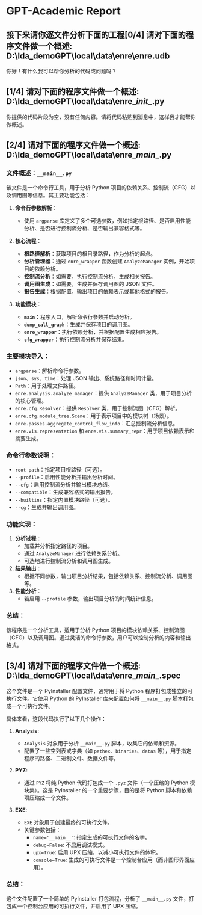 # GPT-Academic Report
## 接下来请你逐文件分析下面的工程[0/4] 请对下面的程序文件做一个概述: D:\lda_demoGPT\local\data\enre\enre.udb

你好！有什么我可以帮你分析的代码或问题吗？

## [1/4] 请对下面的程序文件做一个概述: D:\lda_demoGPT\local\data\enre\__init__.py

你提供的代码片段为空，没有任何内容。请将代码粘贴到消息中，这样我才能帮你做概述。

## [2/4] 请对下面的程序文件做一个概述: D:\lda_demoGPT\local\data\enre\__main__.py

### 文件概述：`__main__.py`

该文件是一个命令行工具，用于分析 Python 项目的依赖关系、控制流（CFG）以及调用图等信息。其主要功能包括：

1. **命令行参数解析**：
   - 使用 `argparse` 库定义了多个可选参数，例如指定根路径、是否启用性能分析、是否进行控制流分析、是否输出兼容格式等。

2. **核心流程**：
   - **根路径解析**：获取项目的根目录路径，作为分析的起点。
   - **分析管理器**：通过 `enre_wrapper` 函数创建 `AnalyzeManager` 实例，开始项目的依赖分析。
   - **控制流分析**：如需要，执行控制流分析，生成相关报告。
   - **调用图生成**：如需要，生成并保存调用图的 JSON 文件。
   - **报告生成**：根据配置，输出项目的依赖表示或其他格式的报告。

3. **功能模块**：
   - **`main`**：程序入口，解析命令行参数并启动分析。
   - **`dump_call_graph`**：生成并保存项目的调用图。
   - **`enre_wrapper`**：执行依赖分析，并根据配置生成相应报告。
   - **`cfg_wrapper`**：执行控制流分析并保存结果。

### 主要模块导入：
- `argparse`：解析命令行参数。
- `json`、`sys`、`time`：处理 JSON 输出、系统路径和时间计量。
- `Path`：用于处理文件路径。
- `enre.analysis.analyze_manager`：提供 `AnalyzeManager` 类，用于项目分析的核心管理。
- `enre.cfg.Resolver`：提供 `Resolver` 类，用于控制流图（CFG）解析。
- `enre.cfg.module_tree.Scene`：用于表示项目中的模块树（场景）。
- `enre.passes.aggregate_control_flow_info`：汇总控制流分析信息。
- `enre.vis.representation` 和 `enre.vis.summary_repr`：用于项目依赖表示和摘要生成。

### 命令行参数说明：
- `root path`：指定项目根路径（可选）。
- `--profile`：启用性能分析并输出分析时间。
- `--cfg`：启用控制流分析并输出模块总结。
- `--compatible`：生成兼容格式的输出报告。
- `--builtins`：指定内置模块路径（可选）。
- `--cg`：生成并输出调用图。

### 功能实现：
1. **分析过程**：
   - 加载并分析指定路径的项目。
   - 通过 `AnalyzeManager` 进行依赖关系分析。
   - 可选地进行控制流分析和调用图生成。
2. **结果输出**：
   - 根据不同参数，输出项目分析结果，包括依赖关系、控制流分析、调用图等。
3. **性能分析**：
   - 若启用 `--profile` 参数，输出项目分析的时间统计信息。

### 总结：
该程序是一个分析工具，适用于分析 Python 项目的模块依赖关系、控制流图（CFG）以及调用图。通过灵活的命令行参数，用户可以控制分析的内容和输出格式。

## [3/4] 请对下面的程序文件做一个概述: D:\lda_demoGPT\local\data\enre\__main__.spec

这个文件是一个 PyInstaller 配置文件，通常用于将 Python 程序打包成独立的可执行文件。它使用 Python 的 PyInstaller 库来配置如何将 `__main__.py` 脚本打包成一个可执行文件。

具体来看，这段代码执行了以下几个操作：

1. **Analysis**: 
   - `Analysis` 对象用于分析 `__main__.py` 脚本，收集它的依赖和资源。
   - 配置了一些空列表或字典（如 `pathex`、`binaries`、`datas` 等），用于指定程序的路径、二进制文件、数据文件等。
   
2. **PYZ**: 
   - 通过 `PYZ` 将纯 Python 代码打包成一个 `.pyz` 文件（一个压缩的 Python 模块集）。这是 PyInstaller 的一个重要步骤，目的是将 Python 脚本和依赖项压缩成一个文件。

3. **EXE**: 
   - `EXE` 对象用于创建最终的可执行文件。
   - 关键参数包括：
     - `name='__main__'`: 指定生成的可执行文件的名字。
     - `debug=False`: 不启用调试模式。
     - `upx=True`: 启用 UPX 压缩，以减小可执行文件的体积。
     - `console=True`: 生成的可执行文件是一个控制台应用（而非图形界面应用）。

### 总结：
这个文件配置了一个简单的 PyInstaller 打包流程，分析了 `__main__.py` 文件，打包成一个控制台应用的可执行文件，并启用了 UPX 压缩。

